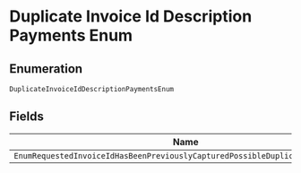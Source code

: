 
# Duplicate Invoice Id Description Payments Enum

## Enumeration

`DuplicateInvoiceIdDescriptionPaymentsEnum`

## Fields

| Name |
|  --- |
| `EnumRequestedInvoiceIdHasBeenPreviouslyCapturedPossibleDuplicateTransaction` |

